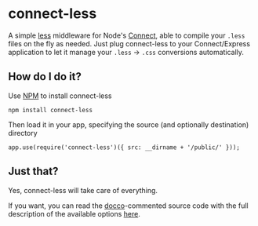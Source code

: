 # connect-less

A simple [less](http://lesscss.org) middleware for Node's [Connect](https://github.com/senchalabs/connect), able to compile your `.less` files on the fly as needed. Just plug connect-less to your Connect/Express application to let it manage your `.less` -> `.css` conversions automatically.

## How do I do it?

Use [NPM](http://npmjs.org) to install connect-less

    npm install connect-less

Then load it in your app, specifying the source (and optionally destination) directory

    app.use(require('connect-less')({ src: __dirname + '/public/' }));

## Just that?

Yes, connect-less will take care of everything.

If you want, you can read the [docco](http://jashkenas.github.com/docco)-commented source code with the full description of the available options [here](http://martinodf.github.com/connect-less).
